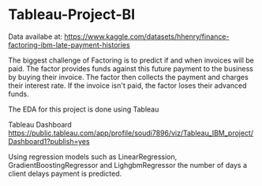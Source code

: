 # Tableau-Project-BI

Data availabe at: https://www.kaggle.com/datasets/hhenry/finance-factoring-ibm-late-payment-histories

The biggest challenge of Factoring is to predict if and when invoices will be paid. The factor provides funds against this future payment to the business by buying their invoice. The factor then collects the payment and charges their interest rate. If the invoice isn't paid, the factor loses their advanced funds. 

The EDA for this project is done using Tableau 

Tableau Dashboard
https://public.tableau.com/app/profile/soudi7896/viz/Tableau_IBM_project/Dashboard1?publish=yes

Using regression models such as LinearRegression, GradientBoostingRegressor and LighgbmRegressor the number of days a client delays payment is predicted.
